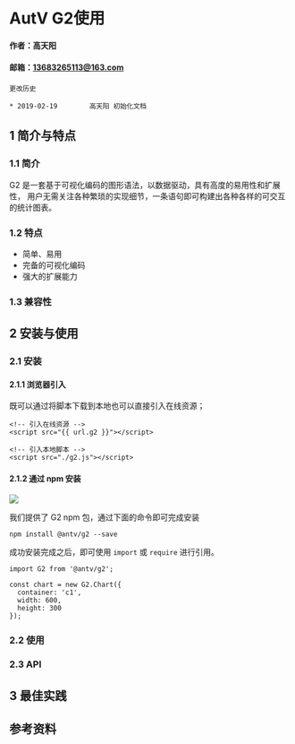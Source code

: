# AutV G2使用

#### 作者：高天阳
#### 邮箱：13683265113@163.com

```
更改历史

* 2019-02-19	    高天阳	初始化文档

```

## 1 简介与特点

### 1.1 简介

G2 是一套基于可视化编码的图形语法，以数据驱动，具有高度的易用性和扩展性，
用户无需关注各种繁琐的实现细节，一条语句即可构建出各种各样的可交互的统计图表。

### 1.2 特点

* 简单、易用
* 完备的可视化编码
* 强大的扩展能力

### 1.3 兼容性

## 2 安装与使用

### 2.1 安装

#### 2.1.1 浏览器引入

既可以通过将脚本下载到本地也可以直接引入在线资源；

```
<!-- 引入在线资源 -->
<script src="{{ url.g2 }}"></script>
```

```
<!-- 引入本地脚本 -->
<script src="./g2.js"></script>
```

#### 2.1.2 通过 npm 安装

![](https://img.shields.io/npm/v/@antv/g2.svg?style=flat-square)

我们提供了 G2 npm 包，通过下面的命令即可完成安装

```
npm install @antv/g2 --save
```

成功安装完成之后，即可使用 `import` 或 `require` 进行引用。

```
import G2 from '@antv/g2';

const chart = new G2.Chart({
  container: 'c1',
  width: 600,
  height: 300
});
```


### 2.2 使用

### 2.3 API

## 3 最佳实践

## 参考资料